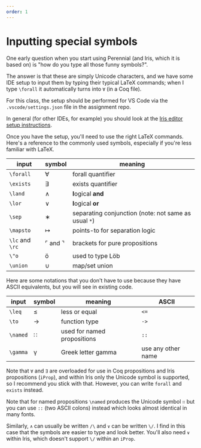 ```yaml
---
order: 1
---
```


# Inputting special symbols

One early question when you start using Perennial (and Iris, which it is based on) is "how do you type all those funny symbols?".

The answer is that these are simply Unicode characters, and we have some IDE setup to input them by typing their typical LaTeX commands; when I type `\forall` it automatically turns into `∀` (in a Coq file).

For this class, the setup should be performed for VS Code via the `.vscode/settings.json` file in the assignment repo.

In general (for other IDEs, for example) you should look at the [Iris editor setup instructions](https://gitlab.mpi-sws.org/iris/iris/-/blob/master/docs/editor.md?ref_type=heads).

Once you have the setup, you'll need to use the right LaTeX commands. Here's a reference to the commonly used symbols, especially if you're less familiar with LaTeX.

| input | symbol | meaning |
| --- | --- | --- |
| `\forall` | ∀ | forall quantifier |
| `\exists` | ∃ | exists quantifier |
| `\land` | ∧ | **l**ogical **and** |
| `\lor` | ∨ | **l**ogical **or** |
| `\sep` | ∗ | separating conjunction (note: not same as usual `*`) |
| `\mapsto` | ↦ | points-to for separation logic |
| `\lc` and `\rc` | ⌜ and ⌝ | brackets for pure propositions |
| `\"o` | ö | used to type Löb |
| `\union` | ∪ | map/set union |

Here are some notations that you don't have to use because they have ASCII equivalents, but you will see in existing code.

| input    | symbol | meaning                     | ASCII              |
| -------- | ------ | --------------------------- | ------------------ |
| `\leq`   | ≤      | less or equal               | `<=`               |
| `\to`    | →      | function type               | `->`               |
| `\named` | ∷      | used for named propositions | `::`               |
| `\gamma` | γ      | Greek letter gamma          | use any other name |

Note that `∀` and `∃` are overloaded for use in Coq propositions and Iris propositions (`iProp`), and within Iris only the Unicode symbol is supported, so I recommend you stick with that. However, you can write `forall` and `exists` instead.

Note that for named propositions `\named` produces the Unicode symbol `∷` but you can use `::` (two ASCII colons) instead which looks almost identical in many fonts.

Similarly, `∧` can usually be written `/\` and `∨` can be written `\/`. I find in this case that the symbols are easier to type and look better. You'll also need `∨` within Iris, which doesn't support `\/` within an `iProp`.

